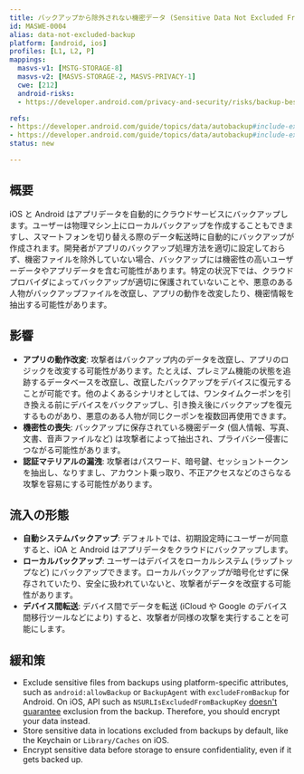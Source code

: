 ```yaml
---
title: バックアップから除外されない機密データ (Sensitive Data Not Excluded From Backup)
id: MASWE-0004
alias: data-not-excluded-backup
platform: [android, ios]
profiles: [L1, L2, P]
mappings:
  masvs-v1: [MSTG-STORAGE-8]
  masvs-v2: [MASVS-STORAGE-2, MASVS-PRIVACY-1]
  cwe: [212]
  android-risks:
  - https://developer.android.com/privacy-and-security/risks/backup-best-practices

refs:
- https://developer.android.com/guide/topics/data/autobackup#include-exclude-android-11
- https://developer.android.com/guide/topics/data/autobackup#include-exclude-android-12
status: new

---
```


## 概要

iOS と Android はアプリデータを自動的にクラウドサービスにバックアップします。ユーザーは物理マシン上にローカルバックアップを作成することもできますし、スマートフォンを切り替える際のデータ転送時に自動的にバックアップが作成されます。開発者がアプリのバックアップ処理方法を適切に設定しておらず、機密ファイルを除外していない場合、バックアップには機密性の高いユーザーデータやアプリデータを含む可能性があります。特定の状況下では、クラウドプロバイダによってバックアップが適切に保護されていないことや、悪意のある人物がバックアップファイルを改竄し、アプリの動作を改変したり、機密情報を抽出する可能性があります。

## 影響

- **アプリの動作改変**: 攻撃者はバックアップ内のデータを改竄し、アプリのロジックを改変する可能性があります。たとえば、プレミアム機能の状態を追跡するデータベースを改竄し、改竄したバックアップをデバイスに復元することが可能です。他のよくあるシナリオとしては、ワンタイムクーポンを引き換える前にデバイスをバックアップし、引き換え後にバックアップを復元するものがあり、悪意のある人物が同じクーポンを複数回再使用できます。
- **機密性の喪失**: バックアップに保存されている機密データ (個人情報、写真、文書、音声ファイルなど) は攻撃者によって抽出され、プライバシー侵害につながる可能性があります。
- **認証マテリアルの漏洩**: 攻撃者はパスワード、暗号鍵、セッショントークンを抽出し、なりすまし、アカウント乗っ取り、不正アクセスなどのさらなる攻撃を容易にする可能性があります。

## 流入の形態

- **自動システムバックアップ**: デフォルトでは、初期設定時にユーザーが同意すると、iOA と Android はアプリデータをクラウドにバックアップします。
- **ローカルバックアップ**: ユーザーはデバイスをローカルシステム (ラップトップなど) にバックアップできます。ローカルバックアップが暗号化せずに保存されていたり、安全に扱われていないと、攻撃者がデータを改竄する可能性があります。
- **デバイス間転送**: デバイス間でデータを転送 (iCloud や Google のデバイス間移行ツールなどにより) すると、攻撃者が同様の攻撃を実行することを可能にします。

## 緩和策

- Exclude sensitive files from backups using platform-specific attributes, such as `android:allowBackup` or `BackupAgent` with `excludeFromBackup` for Android. On iOS, API such as `NSURLIsExcludedFromBackupKey` [doesn't guarantee](https://developer.apple.com/documentation/foundation/optimizing_your_app_s_data_for_icloud_backup/#3928527) exclusion from the backup. Therefore, you should encrypt your data instead.
- Store sensitive data in locations excluded from backups by default, like the Keychain or `Library/Caches` on iOS.
- Encrypt sensitive data before storage to ensure confidentiality, even if it gets backed up.
